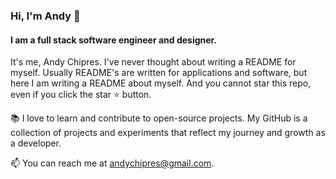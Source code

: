 ### Hi, I'm Andy 👋

#### I am a full stack software engineer and designer. 

It's me, Andy Chipres. I've never thought about writing a README for myself. 
Usually README's are written for applications and software, but here I am writing a README about myself. And you cannot star this repo, even if you click the star ⭐️ button.

📚 I love to learn and contribute to open-source projects. My GitHub is a collection of projects and experiments that reflect my journey and growth as a developer.

📫 You can reach me at andychipres@gmail.com.


<!--
**andychipres/andychipres** is a ✨ _special_ ✨ repository because its `README.md` (this file) appears on your GitHub profile.

Here are some ideas to get you started:

- 🔭 I’m currently working on ...
- 🌱 I’m currently learning ...
- 👯 I’m looking to collaborate on ...
- 🤔 I’m looking for help with ...
- 💬 Ask me about ...
- 📫 How to reach me: ...
- 😄 Pronouns: ...
- ⚡ Fun fact: ...
-->
